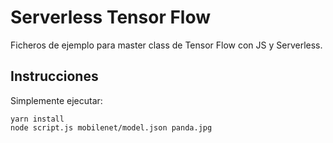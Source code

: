 # Serverless Tensor Flow
  
Ficheros de ejemplo para master class de Tensor Flow con JS y Serverless.


## Instrucciones
  
Simplemente ejecutar:
  
```
yarn install
node script.js mobilenet/model.json panda.jpg
```
